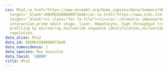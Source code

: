 ```yaml
---
csv: Mta2,<a href="https://www.ensembl.org/Homo_sapiens/Gene/Summary?db=core;g=ENSMUSG00000071646"
  target="_blank">ENSMUSG00000071646</a>,<a href="https://www.ncbi.nlm.nih.gov/pubmed/23834426"
  target="_blank"><i class="fas fa-file"></i></a>",chromatin immunoprecipitation assay,direct
  interaction,prime adult stage, liver, Hepatocyte, high throughput transcription
  profiling by microarray,nucleotide sequence identification,nucleotide sequence identification,transcriptional
  regulation,
data_alias: Mta2
data_id: ENSMUSG00000071646
data_numevidence: 1
data_species: Mus musculus
data_taxid: '10090'
title: Mta2
---
```

